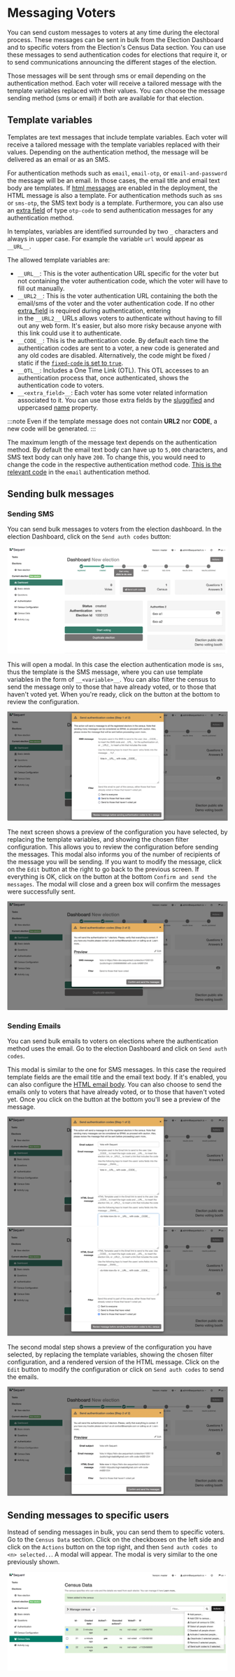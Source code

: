 # Messaging Voters

You can send custom messages to voters at any time during the electoral process.  These
messages can be sent in bulk from the Election Dashboard and to specific voters from the 
Election's Census Data section. You can use these messages to send authentication codes
for elections that require it, or to send communications announcing the different stages
of the election.

Those messages will be sent through sms or email depending on the authentication 
method. Each voter will receive a tailored message with the template variables replaced
with their values. You can choose the message sending method (sms or email) if both are
available for that election.

## Template variables

Templates are text messages that include template variables. Each voter will receive a
tailored message with the template variables replaced with their values. Depending on
the authentication method, the message will be delivered as an email or as an SMS.

For authentication methods such as `email`, `email-otp`, or `email-and-password` the
message will be an email. In those cases, the email title and email text body are
templates. If [html messages](../../reference/election-creation-json#census-config-html_message)
are enabled in the deployment, the HTML message is also a template. For authentication
methods such as `sms` or `sms-otp`, the SMS text body is a template. Furthermore, you can also use an
[extra field](../../reference/election-creation-json#census-extra_fields) of type `otp-code`
to send authentication messages for any authentication method.

In templates, variables are identified surrounded by two `_` characters and always
in upper case. For example the variable `url` would appear as `__URL__`.

The allowed template variables are:
- `__URL__`: This is the voter authentication URL specific for the voter but
not containing the voter authentication code, which the voter will have to fill
out manually.
- `__URL2__`: This is the voter authentication URL containing the 
both the email/sms of the voter and the voter authentication code. If no other
[extra_field](../../reference/election-creation-json#census-extra_fields) is required during authentication, entering  
in the `__URL2__` URLs allows voters to authenticate without having to fill out 
any web form. It's easier, but also more risky because anyone with this link 
could use it to authenticate.
- `__CODE__`: This is the authentication code. By default each time the
authentication codes are sent to a voter, a new code is generated and any old
codes are disabled. Alternatively, the code might be fixed / static if the
[`fixed-code` is set to `true`](../../reference/election-creation-json#census-config-fixed-code).
- `__OTL__`: Includes a One Time Link (OTL). This OTL accesses to an
authentication process that, once authenticated, shows the authentication code
to voters.
- `__<extra_field>__`: Each voter has some voter related information 
associated to it. You can use those extra fields by the 
[sluggified](https://docs.djangoproject.com/en/3.1/ref/utils/#django.utils.text.slugify) 
and uppercased [name](../../reference/election-creation-json#extra-field-name) property.

:::note
Even if the template message does not contain __URL2__ nor __CODE__, a new code
will be generated.
:::

The maximum length of the message text depends on the authentication method. By
default the email text body can have up to `5,000` characters, and SMS text
body can only have `200`. To change this, you would need to change the code
in the respective authentication method code. 
[This is the relevant code](https://github.com/sequentech/iam/blob/e9e980f8afd07e32098c487b7a8c3a9b4c5d575a/iam/authmethods/m_email.py#L140) 
in the `email` authentication method.

## Sending bulk messages

### Sending SMS

You can send bulk messages to voters from the election dashboard. In the election 
Dashboard, click on the `Send auth codes` button:

![Sms Dashboard](./assets/sms-dashboard.png)

This will open a modal. In this case the election authentication mode is `sms`, thus
the template is the SMS message, where you can use template variables in the form of
`__<variable>__`. You can also filter the census to send the message only to those that
have already voted, or to those that haven't voted yet. When you're ready, click on the
button at the bottom to review the configuration.

![Sms Modal 0](./assets/sms-modal0.png)

The next screen shows a preview of the configuration you have selected, by replacing the 
template variables, and showing the chosen filter configuration. This allows you to 
review the configuration before sending the messages. This modal also informs you of the
number of recipients of the message you will be sending. If you want to modify the message,
click on the `Edit` button at the right to go back to the previous screen. If everything
is OK, click on the button at the bottom `Confirm and send the messages`. The modal will
close and a green box will confirm the messages were successfully sent.

![Sms Modal 0](./assets/sms-modal1.png)

### Sending Emails

You can send bulk emails to voters on elections where the authentication method uses the email.
Go to the election Dashboard and click on `Send auth codes`.

This modal is similar to the one for SMS messages. In this case the required template fields
are the email title and the email text body. If it's enabled, you can also configure the [HTML
email body](../../reference/election-creation-json#census-config-html_message). You can also
choose to send the emails only to voters that have already voted, or to those that haven't voted
yet. Once you click on the button at the bottom you'll see a preview of the message.

![Email Modal 0](./assets/email-modal0.png)
![Email Modal 1](./assets/email-modal1.png)

The second modal step shows a preview of the configuration you have selected, by replacing the 
template variables, showing the chosen filter configuration, and a rendered version of the HTML
message. Click on the `Edit` button to modify the configuration or click on `Send auth codes`
to send the emails.

![Email Modal 2](./assets/email-modal2.png)

 ## Sending messages to specific users

Instead of sending messages in bulk, you can send them to specific voters. Go to the
`Census Data` section. Click on the checkboxes on the left side and click on the `Actions`
button on the top right, and then `Send auth codes to <n> selected..`. A modal will appear.
The modal is very similar to the one previously shown.

 ![Send multiple voters](./assets/send-multiple-voters.png)


